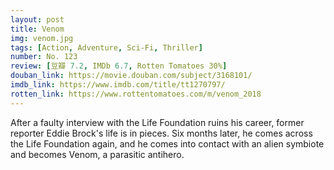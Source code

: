 ```yaml
---
layout: post 
title: Venom
img: venom.jpg
tags: [Action, Adventure, Sci-Fi, Thriller]
number: No. 123
review: [豆瓣 7.2, IMDb 6.7, Rotten Tomatoes 30%]
douban_link: https://movie.douban.com/subject/3168101/
imdb_link: https://www.imdb.com/title/tt1270797/
rotten_link: https://www.rottentomatoes.com/m/venom_2018
---
```


After a faulty interview with the Life Foundation ruins his career, former reporter Eddie Brock's life is in pieces. Six months later, he comes across the Life Foundation again, and he comes into contact with an alien symbiote and becomes Venom, a parasitic antihero.